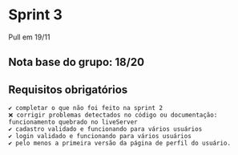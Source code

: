 # Sprint 3 
Pull em 19/11

## Nota base do grupo: 18/20 

## Requisitos obrigatórios
	✔️ completar o que não foi feito na sprint 2
	❌ corrigir problemas detectados no código ou documentação: funcionamento quebrado no liveServer
	✔️ cadastro validado e funcionando para vários usuários
	✔️ login validado e funcionando para vários usuários
	✔️ pelo menos a primeira versão da página de perfil do usuário.
